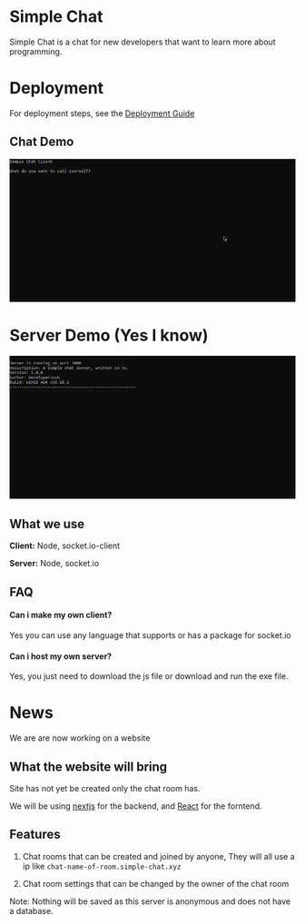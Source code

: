 # Simple Chat

Simple Chat is a chat for new developers that want to learn more about programming.

# Deployment

For deployment steps, see the [Deployment Guide](https://github.com/DeveloperJosh/Simple-Chat/blob/master/src/server-side/Readme.md)

## Chat Demo

![](https://github.com/DeveloperJosh/Simple-Chat/blob/master/images/cmd_demo.gif)

# Server Demo (Yes I know)
![](https://github.com/DeveloperJosh/Simple-Chat/blob/master/images/server_image.png)

## What we use

**Client:** Node, socket.io-client

**Server:** Node, socket.io


## FAQ

#### Can i make my own client?

Yes you can use any language that supports or has a package for socket.io

#### Can i host my own server?

Yes, you just need to download the js file or download and run the exe file.

# News
We are are now working on a website

## What the website will bring
Site has not yet be created only the chat room has.

We will be using [nextjs](https://nextjs.org/) for the backend,
and [React](https://reactjs.org/) for the forntend.

## Features

1. Chat rooms that can be created and joined by anyone, They will all use a ip like `chat-name-of-room.simple-chat.xyz`

2. Chat room settings that can be changed by the owner of the chat room

Note: Nothing will be saved as this server is anonymous and does not have a database.
